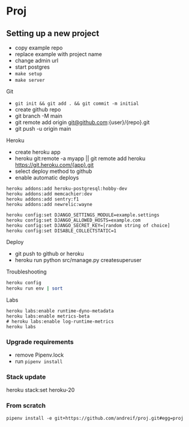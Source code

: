 # Proj

## Setting up a new project

- copy example repo
- replace example with project name 
- change admin url
- start postgres
- `make setup`
- `make server`

Git

- `git init && git add . && git commit -m initial`
- create github repo
- git branch -M main
- git remote add origin git@github.com:{user}/{repo}.git
- git push -u origin main

Heroku

- create heroku app
- heroku git:remote -a myapp || git remote add heroku https://git.heroku.com/{app}.git
- select deploy method to github
- enable automatic deploys

```
heroku addons:add heroku-postgresql:hobby-dev
heroku addons:add memcachier:dev
heroku addons:add sentry:f1
heroku addons:add newrelic:wayne
```

```
heroku config:set DJANGO_SETTINGS_MODULE=example.settings
heroku config:set DJANGO_ALLOWED_HOSTS=example.com
heroku config:set DJANGO_SECRET_KEY=[random string of choice]
heroku config:set DISABLE_COLLECTSTATIC=1
```

Deploy

- git push to github or heroku
- heroku run python src/manage.py createsuperuser


Troubleshooting

```sh
heroku config
heroku run env | sort
```

Labs

```
heroku labs:enable runtime-dyno-metadata
heroku labs:enable metrics-beta
# heroku labs:enable log-runtime-metrics
heroku labs
```

### Upgrade requirements

 - remove Pipenv.lock
 - run `pipenv install`

### Stack update

heroku stack:set heroku-20

### From scratch

```
pipenv install -e git+https://github.com/andreif/proj.git#egg=proj
```
